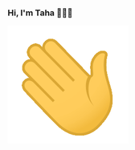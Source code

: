 ### Hi, I'm Taha 👋👨‍💻 

<img src="https://raw.githubusercontent.com/ABSphreak/ABSphreak/master/gifs/Hi.gif" widht = "30px">

<!--
**tahacaltekin/tahacaltekin** is a ✨ _special_ ✨ repository because its `README.md` (this file) appears on your GitHub profile.

Here are some ideas to get you started:

- 🔭 I’m currently working on ...
- 🌱 I’m currently learning ...
- 👯 I’m looking to collaborate on ...
- 🤔 I’m looking for help with ...
- 💬 Ask me about ...
- 📫 How to reach me: ...
- 😄 Pronouns: ...
- ⚡ Fun fact: ...
-->
